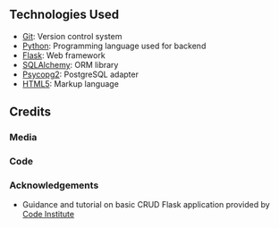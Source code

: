## Technologies Used

- [Git](https://git-scm.com/): Version control system
- [Python](https://www.python.org/): Programming language used for backend
- [Flask](https://flask.palletsprojects.com/en/3.0.x/): Web framework
- [SQLAlchemy](https://www.sqlalchemy.org/): ORM library
- [Psycopg2](https://www.psycopg.org/docs/): PostgreSQL adapter
- [HTML5](https://en.wikipedia.org/wiki/HTML): Markup language


## Credits

### Media

### Code

### Acknowledgements

- Guidance and tutorial on basic CRUD Flask application provided by [Code Institute](https://codeinstitute.net/)


